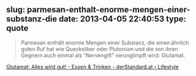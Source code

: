 slug: parmesan-enthalt-enorme-mengen-einer-substanz-die
date: 2013-04-05 22:40:53
type: quote
---

> Parmesan enthält enorme Mengen einer Substanz, die einen ähnlich guten Ruf hat wie Quecksilber oder Plutonium und die von ihren Gegnern auch einmal als “Nervengift” verunglimpft wird: Glutamat.

[Glutamat: Alles wird gut! - Essen & Trinken - derStandard.at › Lifestyle](http://mobil.derstandard.at/1361241218599/Glutamat-Alles-wird-gut)
